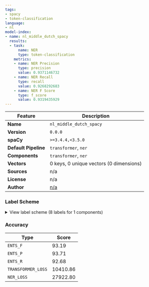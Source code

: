 ```yaml
---
tags:
- spacy
- token-classification
language:
- nl
model-index:
- name: nl_middle_dutch_spacy
  results:
  - task:
      name: NER
      type: token-classification
    metrics:
    - name: NER Precision
      type: precision
      value: 0.9371146732
    - name: NER Recall
      type: recall
      value: 0.9268292683
    - name: NER F Score
      type: f_score
      value: 0.9319435929
---
```

| Feature | Description |
| --- | --- |
| **Name** | `nl_middle_dutch_spacy` |
| **Version** | `0.0.0` |
| **spaCy** | `>=3.4.4,<3.5.0` |
| **Default Pipeline** | `transformer`, `ner` |
| **Components** | `transformer`, `ner` |
| **Vectors** | 0 keys, 0 unique vectors (0 dimensions) |
| **Sources** | n/a |
| **License** | n/a |
| **Author** | [n/a]() |

### Label Scheme

<details>

<summary>View label scheme (8 labels for 1 components)</summary>

| Component | Labels |
| --- | --- |
| **`ner`** | `B-DATE`, `B-LOC`, `B-MONEY`, `B-PERS`, `I-DATE`, `I-LOC`, `I-MONEY`, `I-PERS` |

</details>

### Accuracy

| Type | Score |
| --- | --- |
| `ENTS_F` | 93.19 |
| `ENTS_P` | 93.71 |
| `ENTS_R` | 92.68 |
| `TRANSFORMER_LOSS` | 10410.86 |
| `NER_LOSS` | 27922.80 |